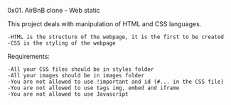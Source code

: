 0x01. AirBnB clone - Web static

This project deals with manipulation of HTML and CSS languages.
	
	-HTML is the structure of the webpage, it is the first to be created
	-CSS is the styling of the webpage

Requirements:
	
	-All your CSS files should be in styles folder
	-All your images should be in images folder
	-You are not allowed to use !important and id (#... in the CSS file)
	-You are not allowed to use tags img, embed and iframe
	-You are not allowed to use Javascript
